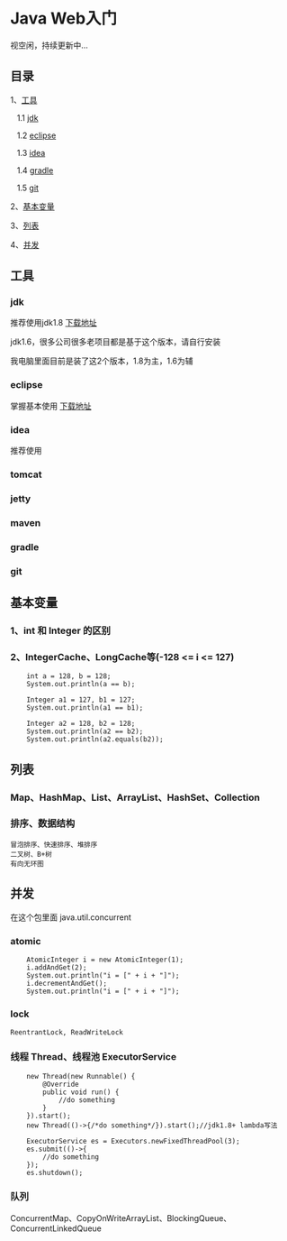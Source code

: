 # Java Web入门
视空闲，持续更新中...

## 目录
1、[工具](#工具)
    
&nbsp; &nbsp;1.1 [jdk](#jdk)

&nbsp; &nbsp;1.2 [eclipse](#eclipse)

&nbsp; &nbsp;1.3 [idea](#idea)

&nbsp; &nbsp;1.4 [gradle](#gradle)

&nbsp; &nbsp;1.5 [git](#git)

2、[基本变量](#基本变量)

3、[列表](#列表)

4、[并发](#并发)

## 工具
### jdk
推荐使用jdk1.8 [下载地址](http://www.oracle.com/technetwork/java/javase/downloads/jdk8-downloads-2133151.html)

jdk1.6，很多公司很多老项目都是基于这个版本，请自行安装

我电脑里面目前是装了这2个版本，1.8为主，1.6为辅

### eclipse 
掌握基本使用 [下载地址](https://www.eclipse.org/downloads/eclipse-packages/?osType=win32&release=undefined)
 
### idea 
推荐使用

### tomcat
### jetty
### maven
### gradle
### git


## 基本变量
### 1、int 和 Integer 的区别
### 2、IntegerCache、LongCache等(-128 <= i <=  127)
        int a = 128, b = 128;
        System.out.println(a == b);

        Integer a1 = 127, b1 = 127;
        System.out.println(a1 == b1);

        Integer a2 = 128, b2 = 128;
        System.out.println(a2 == b2);
        System.out.println(a2.equals(b2));

## 列表
### Map、HashMap、List、ArrayList、HashSet、Collection
### 排序、数据结构
    冒泡排序、快速排序、堆排序
    二叉树、B+树
    有向无环图

## 并发
在这个包里面 java.util.concurrent
### atomic
        AtomicInteger i = new AtomicInteger(1);
        i.addAndGet(2);
        System.out.println("i = [" + i + "]");
        i.decrementAndGet();
        System.out.println("i = [" + i + "]");

### lock
    ReentrantLock, ReadWriteLock

### 线程 Thread、线程池 ExecutorService
        new Thread(new Runnable() {
            @Override
            public void run() {
                //do something
            }
        }).start();
        new Thread(()->{/*do something*/}).start();//jdk1.8+ lambda写法

        ExecutorService es = Executors.newFixedThreadPool(3);
        es.submit(()->{
            //do something
        });
        es.shutdown();

### 队列
ConcurrentMap、CopyOnWriteArrayList、BlockingQueue、ConcurrentLinkedQueue





